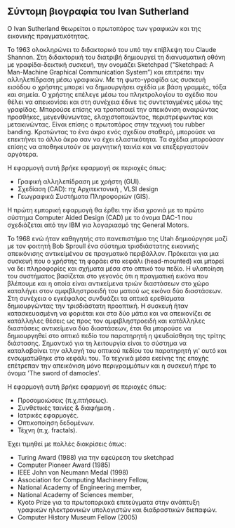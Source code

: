 ## Σύντομη βιογραφία του Ivan Sutherland

Ο Ivan Sutherland θεωρείται ο πρωτοπόρος των γραφικών και της εικονικής πραγματικότητας.

Το 1963 ολοκληρώνει το διδακτορικό του υπό την επίβλεψη του Claude Shannon. Στη διδακτορική του διατριβή δημιουργεί τη διανυσματική οθόνη με γραφίδα-δεικτική συσκευή, την ονομάζει Sketchpad ("Sketchpad: A Man-Machine Graphical Communication System”) και επιτρέπει την αλληλεπίδραση µέσω γραφικών.
Με τη φωτο-γραφίδα ως συσκευή εισόδου ο χρήστης μπορεί να δημιουργήσει σχέδία με βάση γραμμές, τόξα και σημεία.
Ο χρήστης επέλεγε μέσω του πληκτρολογίου το σχέδιο που θέλει να απεικονίσει και στη συνέχεια έδινε τις συντεταγμένες μέσω της γραφίδας.
Μπορούσε επίσης να τροποποιεί την απεικόνιση αναιρώντας προσθήκες, μεγενθύνωντας, ελαχιστοποιώντας, περιστρέφωντας και μετακινώντας.
Είναι επίσης ο πρωτοπόρος στην τεχνική του rubber banding. Κρατώντας το ένα άκρο ενός σχεδίου σταθερό, μπορούσε να επεκτήνει το άλλο άκρο σαν να έχει ελαστικότητα.
Τα σχέδια μπορούσαν επίσης να αποθηκευτούν σε μαγνητική ταινία και να επεξεργαστούν αργότερα.

Η εφαρμογή αυτή βρήκε εφαρμογή σε περιοχές όπως:
* Γραφική αλληλεπίδραση µε χρήστη (GUI).
* Σχεδίαση (CAD): πχ Αρχιτεκτονική , VLSI design
* Γεωγραφικά Συστήµατα Πληροφοριών (GIS).

Η πρώτη εμπορική εφαρμογή θα έρθει την ίδια χρονιά με το πρώτο σύστημα Computer Aided Design (CAD) με το όνομα DAC-1 που σχεδιάζεται από την IBM για λογαριασμό της General Motors.


To 1968 ενώ ήταν καθηγητής στο πανεπιστήμιο της Utah δημιούργησε μαζί με τον φοιτητή Bob Sproull ένα σύστημα τρισδιάστατης εικονικής απεικόνισης αντικείμένου σε πραγματικό περιβάλλον.
Πρόκειται για μια συσκευή που ο χρήστης τη φοράει στο κεφάλι (head-mounted) και μπορεί να δει πληροφορίες και σχήματα μέσα στο οπτικό του πεδίο.
Η υλοποίηση του συστήματος βασίζεται στο γεγονός ότι η πραγματική εικόνα που βλέπουμε και η οποία είναι αντικείμενα τριών διαστάσεων στο χώρο καταλήγει στον αμφιβληστροειδή του ματιού ως εικόνα δύο διαστάσεων. Στη συνέχεια ο εγκέφαλος συνδυάζει τα οπτικά ερεθίσματα δημιουργώντας την τρισδιάστατη προοπτική.
Η συσκευή ήταν κατασκευασμένη να φοριέται και στα δύο μάτια και να απεικονίζει σε κατάλληλες θέσεις ως προς τον αμφιβληστροειδή και κατάλληλες διαστάσεις αντικείμενα δύο διαστάσεων, έτσι θα μπορούσε να δημιουργηθεί στο οπτικό πεδίο του παρατηρητή η ψευδαίσθηση της τρίτης διάστασης.
Σημαντικό για τη λειτουργία είναι το σύστημα να καταλαβαίνει την αλλαγή του οπτικού πεδίου του παρατηρητή γι' αυτό και ενσωματώθηκε στο κεφάλι του.
Τα τεχνικά μέσα εκείνης της εποχής επέτρεπαν την απεικόνιση μόνο περιγραμμάτων και η συσκευή πήρε το όνομα 'The sword of damocles'.

Η εφαρμογή αυτή βρήκε εφαρμογή σε περιοχές όπως:

* Προσοµοιώσεις (π.χ.πτήσεως).
* Συνθετικές ταινίες & διαφήµιση .
* Ιατρικές εφαρµογές.
* Οπτικοποίηση δεδοµένων.
* Τέχνη (π.χ. fractals).

Έχει τιμηθεί με πολλές διακρίσεις όπως:
* Turing Award (1988) για την εφεύρεση του sketchpad
* Computer Pioneer Award (1985)
* IEEE John von Neumann Medal (1998)
* Association for Computing Machinery Fellow,
* National Academy of Engineering member,
* National Academy of Sciences member,
* Kyoto Prize για τα πρωτοποριακά επιτεύγματα στην ανάπτυξη γραφικών ηλεκτρονικών υπολογιστών και διαδραστικών διεπαφών.
* Computer History Museum Fellow (2005)
